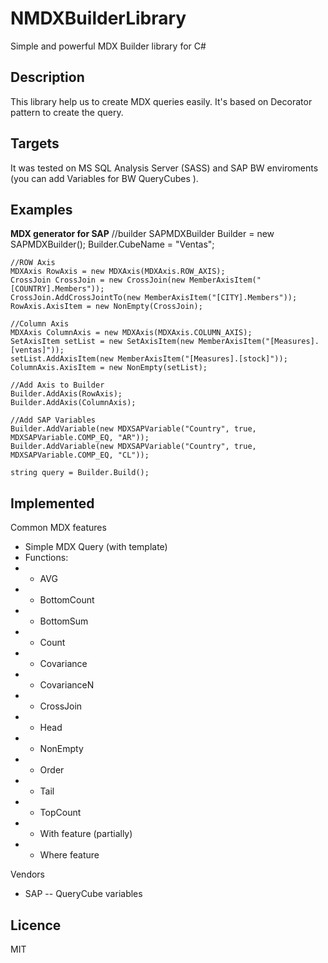 NMDXBuilderLibrary
==================

Simple and powerful MDX Builder library for C#

Description
-----------
This library help us to create MDX queries easily. It's based on Decorator pattern to create the query. 

Targets
-------
It was tested on MS SQL Analysis Server (SASS) and SAP BW enviroments (you can add Variables for BW QueryCubes ).

Examples
--------

__MDX generator for SAP__
	//builder
	SAPMDXBuilder Builder = new SAPMDXBuilder();
	Builder.CubeName = "Ventas";

	//ROW Axis
	MDXAxis RowAxis = new MDXAxis(MDXAxis.ROW_AXIS);
	CrossJoin CrossJoin = new CrossJoin(new MemberAxisItem("[COUNTRY].Members"));
	CrossJoin.AddCrossJointTo(new MemberAxisItem("[CITY].Members"));
	RowAxis.AxisItem = new NonEmpty(CrossJoin);

	//Column Axis
	MDXAxis ColumnAxis = new MDXAxis(MDXAxis.COLUMN_AXIS);
	SetAxisItem setList = new SetAxisItem(new MemberAxisItem("[Measures].[ventas]"));
	setList.AddAxisItem(new MemberAxisItem("[Measures].[stock]"));
	ColumnAxis.AxisItem = new NonEmpty(setList);

	//Add Axis to Builder
	Builder.AddAxis(RowAxis);
	Builder.AddAxis(ColumnAxis);
	
	//Add SAP Variables
	Builder.AddVariable(new MDXSAPVariable("Country", true, MDXSAPVariable.COMP_EQ, "AR"));
	Builder.AddVariable(new MDXSAPVariable("Country", true, MDXSAPVariable.COMP_EQ, "CL"));
	
	string query = Builder.Build();
	
Implemented
-----------
Common MDX features
- Simple MDX Query (with template)
- Functions:
- - AVG
- - BottomCount
- - BottomSum
- - Count
- - Covariance
- - CovarianceN
- - CrossJoin
- - Head
- - NonEmpty
- - Order
- - Tail
- - TopCount
- - With feature (partially)
- - Where feature

Vendors
- SAP
-- QueryCube variables

Licence
-------
MIT
